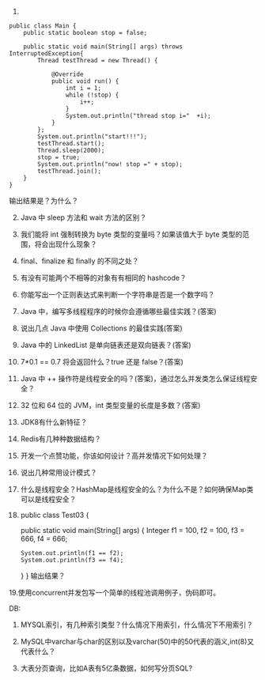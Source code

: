 
1. 
```
public class Main {
    public static boolean stop = false;

    public static void main(String[] args) throws InterruptedException{
        Thread testThread = new Thread() {

            @Override
            public void run() {
                int i = 1;
                while (!stop) {
                    i++;
                }
                System.out.println("thread stop i="  +i);
            }
        };
        System.out.println("start!!!");
        testThread.start();
        Thread.sleep(2000);
        stop = true;
        System.out.println("now! stop =" + stop);
        testThread.join();
    }
}
```
输出结果是？为什么？



2. Java 中 sleep 方法和 wait 方法的区别？



3. 我们能将 int 强制转换为 byte 类型的变量吗？如果该值大于 byte 类型的范围，将会出现什么现象？



4. final、finalize 和 finally 的不同之处？


5. 有没有可能两个不相等的对象有有相同的 hashcode？


6. 你能写出一个正则表达式来判断一个字符串是否是一个数字吗？



7. Java 中，编写多线程程序的时候你会遵循哪些最佳实践？(答案)




8. 说出几点 Java 中使用 Collections 的最佳实践(答案)




9. Java 中的 LinkedList 是单向链表还是双向链表？(答案)




10. 7*0.1 == 0.7 将会返回什么？true 还是 false？(答案)


11. Java 中 ++ 操作符是线程安全的吗？(答案)，通过怎么并发类怎么保证线程安全？



12. 32 位和 64 位的 JVM，int 类型变量的长度是多数？(答案)



13. JDK8有什么新特征？




14. Redis有几种种数据结构？



15. 开发一个点赞功能，你该如何设计？高并发情况下如何处理？


16. 说出几种常用设计模式？


17. 什么是线程安全？HashMap是线程安全的么？为什么不是？如何确保Map类可以是线程安全？



18. public class Test03 {
 
    public static void main(String[] args) {
        Integer f1 = 100, f2 = 100, f3 = 666, f4 = 666;
 
        System.out.println(f1 == f2);
        System.out.println(f3 == f4);
    }
}
输出结果？

19.使用concurrent并发包写一个简单的线程池调用例子，伪码即可。


DB:

1. MYSQL索引，有几种索引类型？什么情况下用索引，什么情况下不用索引？

2. MySQL中varchar与char的区别以及varchar(50)中的50代表的涵义,int(8)又代表什么？

3. 大表分页查询，比如A表有5亿条数据，如何写分页SQL?

